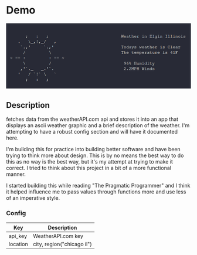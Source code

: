 # Demo

![Alt text](test.png?raw=true "Demo Image")

## Description

fetches data from the weatherAPI.com api and stores it into an app that displays an ascii weather graphic
and a brief description of the weather. I'm attempting to have a robust config section and will have it documented here.

I'm building this for practice into building better software and have been trying to think more about design.
This is by no means the best way to do this as no way is the best way, but it's my attempt at trying to make it correct.
I tried to think about this project in a bit of a more functional manner.

I started building this while reading "The Pragmatic Programmer" and I think it helped influence me to pass values through
functions more and use less of an imperative style.

### Config

|     Key     |         Description        |
| ----------- | -------------------------- |
|  api_key    |     WeatherAPI.com key     |
|  location   | city, region("chicago il") |
